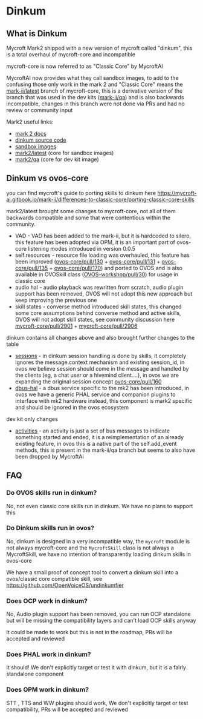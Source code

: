 # Dinkum

## What is Dinkum

Mycroft Mark2 shipped with a new version of mycroft called "dinkum", this is a total overhaul of mycroft-core and
incompatible

mycroft-core is now referred to as "Classic Core" by MycroftAI

MycroftAI now provides what they call sandbox images, to add to the confusing those only work in the mark 2 and "Classic
Core" means the [mark-ii/latest](https://github.com/MycroftAI/mycroft-core/tree/mark-ii/latest) branch of mycroft-core, this is a derivative version of the branch that was used in the dev kits ([mark-ii/qa](https://github.com/MycroftAI/mycroft-core/tree/mark-ii/qa)) and is also
backwards incompatible, changes in this branch were not done via PRs and had no review or community input

Mark2 useful links:
- [mark 2 docs](https://mycroft-ai.gitbook.io/mark-ii/) 
- [dinkum source code](https://github.com/MycroftAI/mycroft-dinkum) 
- [sandbox images](https://mycroft-ai.gitbook.io/mark-ii/advanced/sandbox-images)
- [mark2/latest](https://github.com/MycroftAI/mycroft-core/tree/mark-ii/latest) (core for sandbox images) 
- [mark2/qa](https://github.com/MycroftAI/mycroft-core/tree/mark-ii/qa) (core for dev kit image) 

## Dinkum vs ovos-core

you can find mycroft's guide to porting skills to dinkum here https://mycroft-ai.gitbook.io/mark-ii/differences-to-classic-core/porting-classic-core-skills

mark2/latest brought some changes to mycroft-core, not all of them backwards compatible and some that were contentious
within the community.

- VAD - VAD has been added to the mark-ii, but it is hardcoded to silero, this feature has been adopted via OPM, it is an important part of ovos-core listening modes introduced in version 0.0.5
- self.resources - resource file loading was overhauled, this feature has been
  improved ([ovos-core/pull/130](https://github.com/OpenVoiceOS/ovos-core/pull/130) + [ovos-core/pull/131](https://github.com/OpenVoiceOS/ovos-core/pull/131) + [ovos-core/pull/135](https://github.com/OpenVoiceOS/ovos-core/pull/135) + [ovos-core/pull/170](https://github.com/OpenVoiceOS/ovos-core/pull/170))
  and ported to OVOS and is also available in OVOSkill class ([OVOS-workshop/pull/30](https://github.com/OpenVoiceOS/OVOS-workshop/pull/30)) for usage in classic core
- audio hal - audio playback was rewritten from scratch, audio plugin support has been removed, OVOS will not adopt this new approach but keep improving the previous one
- skill states - converse method introduced skill states, this changed some core assumptions behind converse method and
  active skills, OVOS will not adopt skill states, see community discussion
  here [mycroft-core/pull/2901](https://github.com/MycroftAI/mycroft-core/pull/2901) + [mycroft-core/pull/2906](https://github.com/MycroftAI/mycroft-core/pull/2906)

dinkum contains all changes above and also brought further changes to the table

- [sessions](https://mycroft-ai.gitbook.io/mark-ii/differences-to-classic-core/sessions) - in dinkum session handling is done by skills, it completely ignores the message.context mechanism and existing session_id, in ovos we believe session should come in the message and handled by the clients (eg, a chat user or a hivemind client....), in ovos we are expanding the original session concept  [ovos-core/pull/160](https://github.com/OpenVoiceOS/ovos-core/pull/160)
- [dbus-hal](https://github.com/MycroftAI/mark-ii-sandbox/tree/master/dbus-hal) - a dbus service specific to the mk2 has been introduced, in ovos we have a generic PHAL service and companion plugins to interface with mk2 hardware instead, this component is mark2 specific and should be ignored in the ovos ecosystem

dev kit only changes

- [activities](https://github.com/OpenVoiceOS/ovos-core/issues/43) - an activity is just a set of bus messages to indicate something started and ended, it is a reimplementation of an already existing feature, in ovos this is a native part of the self.add_event methods, this is present in the mark-ii/qa branch but seems to also have been dropped by MycroftAi


## FAQ

### Do OVOS skills run in dinkum?

No, not even classic core skills run in dinkum. We have no plans to support this

### Do Dinkum skills run in ovos?

No, dinkum is designed in a very incompatible way, the `mycroft` module is not always mycroft-core and the `MycroftSkill` class is not always a MycroftSkill, we have no intention of transparently loading dinkum skills in ovos-core

We have a small proof of concept tool to convert a dinkum skill into a ovos/classic core compatible skill, see https://github.com/OpenVoiceOS/undinkumfier

### Does OCP work in dinkum?

No, Audio plugin support has been removed, you can run OCP standalone but will be missing the compatibility layers and can't load OCP skills anyway

It could be made to work but this is not in the roadmap, PRs will be accepted and reviewed

### Does PHAL work in dinkum?

It should! We don't explicitly target or test it with dinkum, but it is a fairly standalone component

### Does OPM work in dinkum?

STT , TTS and WW plugins should work, We don't explicitly target or test compatibility, PRs will be accepted and reviewed
